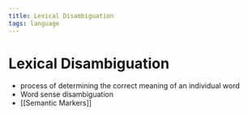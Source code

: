 ```yaml
---
title: Lexical Disambiguation
tags: language
---
```


# Lexical Disambiguation
- process of determining the correct meaning of an individual word
- Word sense disambiguation
- [[Semantic Markers]]






























































